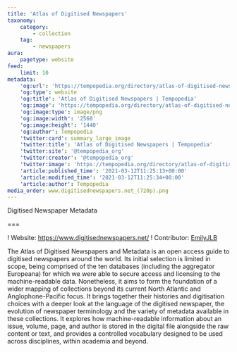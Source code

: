 ```yaml
---
title: 'Atlas of Digitised Newspapers'
taxonomy:
    category:
        - collection
    tag:
        - newspapers
aura:
    pagetype: website
feed:
    limit: 10
metadata:
    'og:url': 'https://tempopedia.org/directory/atlas-of-digitised-newspapers'
    'og:type': website
    'og:title': 'Atlas of Digitised Newspapers | Tempopedia'
    'og:image': 'https://tempopedia.org/directory/atlas-of-digitised-newspapers/www.digitisednewspapers.net_(720p).png'
    'og:image:type': image/png
    'og:image:width': '2560'
    'og:image:height': '1440'
    'og:author': Tempopedia
    'twitter:card': summary_large_image
    'twitter:title': 'Atlas of Digitised Newspapers | Tempopedia'
    'twitter:site': '@tempopedia_org'
    'twitter:creator': '@tempopedia_org'
    'twitter:image': 'https://tempopedia.org/directory/atlas-of-digitised-newspapers/www.digitisednewspapers.net_(720p).png'
    'article:published_time': '2021-03-12T11:25:13+00:00'
    'article:modified_time': '2021-03-12T11:25:34+00:00'
    'article:author': Tempopedia
media_order: www.digitisednewspapers.net_(720p).png
---
```


Digitised Newspaper Metadata

===

! Website: https://www.digitisednewspapers.net/
! Contributor: [EmilyJLB](https://twitter.com/EmilyJLB)

The Atlas of Digitised Newspapers and Metadata is an open access guide to digitised newspapers around the world. Its initial selection is limited in scope, being comprised of the ten databases (including the aggregator Europeana) for which we were able to secure access and licensing to the machine-readable data. Nonetheless, it aims to form the foundation of a wider mapping of collections beyond its current North Atlantic and Anglophone-Pacific focus. It brings together their histories and digitisation choices with a deeper look at the language of the digitised newspaper, the evolution of newspaper terminology and the variety of metadata available in these collections. It explores how machine-readable information about an issue, volume, page, and author is stored in the digital file alongside the raw content or text, and provides a controlled vocabulary designed to be used across disciplines, within academia and beyond.